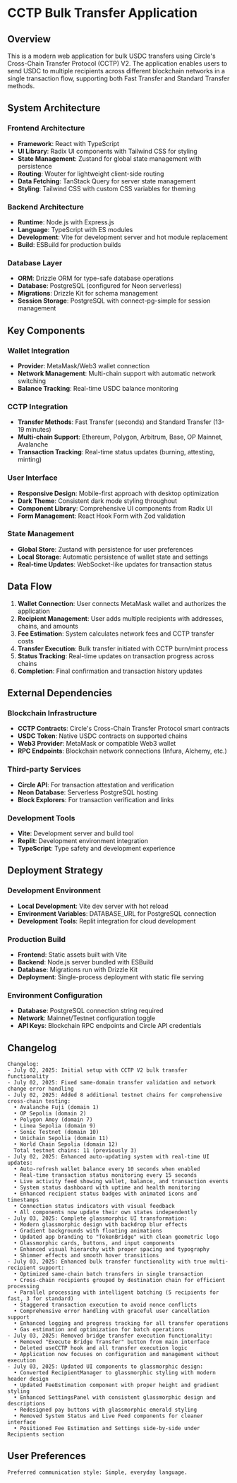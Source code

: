 # CCTP Bulk Transfer Application

## Overview

This is a modern web application for bulk USDC transfers using Circle's Cross-Chain Transfer Protocol (CCTP) V2. The application enables users to send USDC to multiple recipients across different blockchain networks in a single transaction flow, supporting both Fast Transfer and Standard Transfer methods.

## System Architecture

### Frontend Architecture
- **Framework**: React with TypeScript
- **UI Library**: Radix UI components with Tailwind CSS for styling
- **State Management**: Zustand for global state management with persistence
- **Routing**: Wouter for lightweight client-side routing
- **Data Fetching**: TanStack Query for server state management
- **Styling**: Tailwind CSS with custom CSS variables for theming

### Backend Architecture
- **Runtime**: Node.js with Express.js
- **Language**: TypeScript with ES modules
- **Development**: Vite for development server and hot module replacement
- **Build**: ESBuild for production builds

### Database Layer
- **ORM**: Drizzle ORM for type-safe database operations
- **Database**: PostgreSQL (configured for Neon serverless)
- **Migrations**: Drizzle Kit for schema management
- **Session Storage**: PostgreSQL with connect-pg-simple for session management

## Key Components

### Wallet Integration
- **Provider**: MetaMask/Web3 wallet connection
- **Network Management**: Multi-chain support with automatic network switching
- **Balance Tracking**: Real-time USDC balance monitoring

### CCTP Integration
- **Transfer Methods**: Fast Transfer (seconds) and Standard Transfer (13-19 minutes)
- **Multi-chain Support**: Ethereum, Polygon, Arbitrum, Base, OP Mainnet, Avalanche
- **Transaction Tracking**: Real-time status updates (burning, attesting, minting)

### User Interface
- **Responsive Design**: Mobile-first approach with desktop optimization
- **Dark Theme**: Consistent dark mode styling throughout
- **Component Library**: Comprehensive UI components from Radix UI
- **Form Management**: React Hook Form with Zod validation

### State Management
- **Global Store**: Zustand with persistence for user preferences
- **Local Storage**: Automatic persistence of wallet state and settings
- **Real-time Updates**: WebSocket-like updates for transaction status

## Data Flow

1. **Wallet Connection**: User connects MetaMask wallet and authorizes the application
2. **Recipient Management**: User adds multiple recipients with addresses, chains, and amounts
3. **Fee Estimation**: System calculates network fees and CCTP transfer costs
4. **Transfer Execution**: Bulk transfer initiated with CCTP burn/mint process
5. **Status Tracking**: Real-time updates on transaction progress across chains
6. **Completion**: Final confirmation and transaction history updates

## External Dependencies

### Blockchain Infrastructure
- **CCTP Contracts**: Circle's Cross-Chain Transfer Protocol smart contracts
- **USDC Token**: Native USDC contracts on supported chains
- **Web3 Provider**: MetaMask or compatible Web3 wallet
- **RPC Endpoints**: Blockchain network connections (Infura, Alchemy, etc.)

### Third-party Services
- **Circle API**: For transaction attestation and verification
- **Neon Database**: Serverless PostgreSQL hosting
- **Block Explorers**: For transaction verification and links

### Development Tools
- **Vite**: Development server and build tool
- **Replit**: Development environment integration
- **TypeScript**: Type safety and development experience

## Deployment Strategy

### Development Environment
- **Local Development**: Vite dev server with hot reload
- **Environment Variables**: DATABASE_URL for PostgreSQL connection
- **Development Tools**: Replit integration for cloud development

### Production Build
- **Frontend**: Static assets built with Vite
- **Backend**: Node.js server bundled with ESBuild
- **Database**: Migrations run with Drizzle Kit
- **Deployment**: Single-process deployment with static file serving

### Environment Configuration
- **Database**: PostgreSQL connection string required
- **Network**: Mainnet/Testnet configuration toggle
- **API Keys**: Blockchain RPC endpoints and Circle API credentials

## Changelog

```
Changelog:
- July 02, 2025: Initial setup with CCTP V2 bulk transfer functionality
- July 02, 2025: Fixed same-domain transfer validation and network change error handling
- July 02, 2025: Added 8 additional testnet chains for comprehensive cross-chain testing:
  • Avalanche Fuji (domain 1)
  • OP Sepolia (domain 2) 
  • Polygon Amoy (domain 7)
  • Linea Sepolia (domain 9)
  • Sonic Testnet (domain 10)
  • Unichain Sepolia (domain 11)
  • World Chain Sepolia (domain 12)
  Total testnet chains: 11 (previously 3)
- July 02, 2025: Enhanced auto-updating system with real-time UI updates:
  • Auto-refresh wallet balance every 10 seconds when enabled
  • Real-time transaction status monitoring every 15 seconds  
  • Live activity feed showing wallet, balance, and transaction events
  • System status dashboard with uptime and health monitoring
  • Enhanced recipient status badges with animated icons and timestamps
  • Connection status indicators with visual feedback
  • All components now update their own states independently
- July 03, 2025: Complete glassmorphic UI transformation:
  • Modern glassmorphic design with backdrop blur effects
  • Gradient backgrounds with floating animations
  • Updated app branding to "TokenBridge" with clean geometric logo
  • Glassmorphic cards, buttons, and input components
  • Enhanced visual hierarchy with proper spacing and typography
  • Shimmer effects and smooth hover transitions
- July 03, 2025: Enhanced bulk transfer functionality with true multi-recipient support:
  • Optimized same-chain batch transfers in single transaction
  • Cross-chain recipients grouped by destination chain for efficient processing
  • Parallel processing with intelligent batching (5 recipients for fast, 3 for standard)
  • Staggered transaction execution to avoid nonce conflicts
  • Comprehensive error handling with graceful user cancellation support
  • Enhanced logging and progress tracking for all transfer operations
  • Gas estimation and optimization for batch operations
- July 03, 2025: Removed bridge transfer execution functionality:
  • Removed "Execute Bridge Transfer" button from main interface
  • Deleted useCCTP hook and all transfer execution logic
  • Application now focuses on configuration and management without execution
- July 03, 2025: Updated UI components to glassmorphic design:
  • Converted RecipientManager to glassmorphic styling with modern header design
  • Updated FeeEstimation component with proper height and gradient styling
  • Enhanced SettingsPanel with consistent glassmorphic design and descriptions
  • Redesigned pay buttons with glassmorphic emerald styling
  • Removed System Status and Live Feed components for cleaner interface
  • Positioned Fee Estimation and Settings side-by-side under Recipients section
```

## User Preferences

```
Preferred communication style: Simple, everyday language.
```
